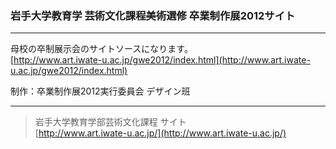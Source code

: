 ### 岩手大学教育学 芸術文化課程美術選修 卒業制作展2012サイト
***

母校の卒制展示会のサイトソースになります。  
[http://www.art.iwate-u.ac.jp/gwe2012/index.html](http://www.art.iwate-u.ac.jp/gwe2012/index.html)  

制作：卒業制作展2012実行委員会 デザイン班
***

>岩手大学教育学部芸術文化課程 サイト  
>[http://www.art.iwate-u.ac.jp/](http://www.art.iwate-u.ac.jp/)
